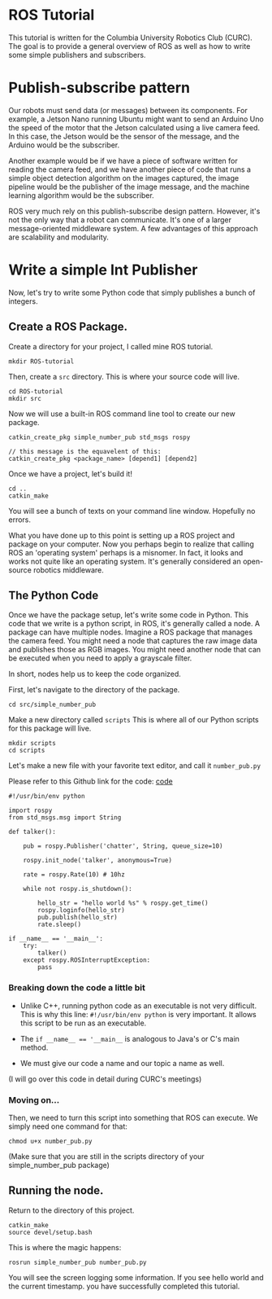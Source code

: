 # ROS Tutorial

This tutorial is written for the Columbia University Robotics Club (CURC). The goal is to provide a general overview of ROS as well as how to write some simple publishers and subscribers. 

# Publish-subscribe pattern

Our robots must send data (or messages) between its components. For example, a Jetson Nano running Ubuntu might want to send an Arduino Uno the speed of the motor that the Jetson calculated using a live camera feed. In this case, the Jetson would be the sensor of the message, and the Arduino would be the subscriber. 

Another example would be if we have a piece of software written for reading the camera feed, and we have another piece of code that runs a simple object detection algorithm on the images captured, the image pipeline would be the publisher of the image message, and the machine learning algorithm would be the subscriber. 

ROS very much rely on this publish-subscribe design pattern. However, it's not the only way that a robot can communicate. It's one of a larger message-oriented middleware system. A few advantages of this approach are scalability and modularity. 

# Write a simple Int Publisher

Now, let's try to write some Python code that simply publishes a bunch of integers. 

## Create a ROS Package. 

Create a directory for your project, I called mine ROS tutorial. 
    
    mkdir ROS-tutorial

Then, create a `src` directory. This is where your source code will live. 
    
    cd ROS-tutorial
    mkdir src

Now we will use a built-in ROS command line tool to create our new package. 
    
    catkin_create_pkg simple_number_pub std_msgs rospy

    // this message is the equavelent of this: 
    catkin_create_pkg <package_name> [depend1] [depend2]

Once we have a project, let's build it! 

	cd ..
	catkin_make

You will see a bunch of texts on your command line window. Hopefully no errors.

What you have done up to this point is setting up a ROS project and package on your computer. Now you perhaps begin to realize that calling ROS an 'operating system' perhaps is a misnomer. In fact, it looks and works not quite like an operating system. It's generally considered an open-source robotics middleware. 

## The Python Code

Once we have the package setup, let's write some code in Python. This code that we write is a python script, in ROS, it's generally called a node. A package can have multiple nodes. Imagine a ROS package that manages the camera feed. You might need a node that captures the raw image data and publishes those as RGB images. You might need another node that can be executed when you need to apply a grayscale filter. 

In short, nodes help us to keep the code organized. 

First, let's navigate to the directory of the package. 

	cd src/simple_number_pub 

Make a new directory called `scripts` This is where all of our Python scripts for this package will live. 

	mkdir scripts
	cd scripts

Let's make a new file with your favorite text editor, and call it `number_pub.py`

Please refer to this Github link for the code: [code]()

	#!/usr/bin/env python

	import rospy
	from std_msgs.msg import String

	def talker():

    	pub = rospy.Publisher('chatter', String, queue_size=10)
    
    	rospy.init_node('talker', anonymous=True)
    
    	rate = rospy.Rate(10) # 10hz
    
    	while not rospy.is_shutdown():

        	hello_str = "hello world %s" % rospy.get_time()
        	rospy.loginfo(hello_str)
        	pub.publish(hello_str)
        	rate.sleep()

	if __name__ == '__main__':
    	try:
        	talker()
    	except rospy.ROSInterruptException:
        	pass

### Breaking down the code a little bit

- Unlike C++, running python code as an executable is not very difficult. This is why this line: `#!/usr/bin/env python` is very important. It allows this script to be run as an executable. 

- The `if __name__ == '__main__` is analogous to Java's or C's main method. 

- We must give our code a name and our topic a name as well. 

(I will go over this code in detail during CURC's meetings)

### Moving on...

Then, we need to turn this script into something that ROS can execute. We simply need one command for that: 

	chmod u+x number_pub.py

(Make sure that you are still in the scripts directory of your simple_number_pub package)

## Running the node. 

Return to the directory of this project. 

	catkin_make
	source devel/setup.bash

This is where the magic happens:

	rosrun simple_number_pub number_pub.py

You will see the screen logging some information. If you see hello world and the current timestamp. you have successfully completed this tutorial. 

